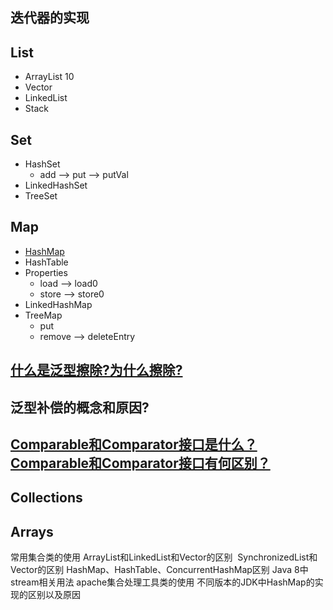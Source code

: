 ## 迭代器的实现

## List  
- ArrayList 10
- Vector
- LinkedList
- Stack

## Set
- HashSet
    - add --> put --> putVal 
- LinkedHashSet
- TreeSet

## Map
- [HashMap](HashMap源码解析.md)
- HashTable
- Properties
    - load --> load0
    - store --> store0
- LinkedHashMap
- TreeMap
    - put
    - remove --> deleteEntry

## [什么是泛型擦除?为什么擦除?](https://blog.csdn.net/briblue/article/details/76736356)

## 泛型补偿的概念和原因?

## [Comparable和Comparator接口是什么？Comparable和Comparator接口有何区别？](http://www.cnblogs.com/skywang12345/p/3324788.html)

## Collections

## Arrays

常用集合类的使用
ArrayList和LinkedList和Vector的区别 
SynchronizedList和Vector的区别
HashMap、HashTable、ConcurrentHashMap区别
Java 8中stream相关用法
apache集合处理工具类的使用
不同版本的JDK中HashMap的实现的区别以及原因


